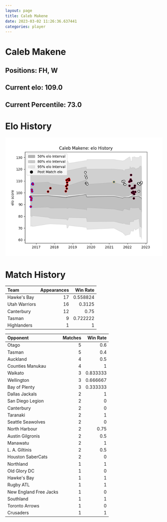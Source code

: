 ```yaml
---  
layout: page  
title: Caleb Makene  
date: 2023-03-02 11:26:36.637441  
categories: player  
---
```

# Caleb Makene

## Positions: FH, W

## Current elo: 109.0

## Current Percentile: 73.0

# Elo History


![elo history](history_CalebMakene.png)
# Match History


| Team          |   Appearances |   Win Rate |
|:--------------|--------------:|-----------:|
| Hawke's Bay   |            17 |   0.558824 |
| Utah Warriors |            16 |   0.3125   |
| Canterbury    |            12 |   0.75     |
| Tasman        |             9 |   0.722222 |
| Highlanders   |             1 |   1        |

| Opponent               |   Matches |   Win Rate |
|:-----------------------|----------:|-----------:|
| Otago                  |         5 |   0.6      |
| Tasman                 |         5 |   0.4      |
| Auckland               |         4 |   0.5      |
| Counties Manukau       |         4 |   1        |
| Waikato                |         3 |   0.833333 |
| Wellington             |         3 |   0.666667 |
| Bay of Plenty          |         3 |   0.333333 |
| Dallas Jackals         |         2 |   1        |
| San Diego Legion       |         2 |   0        |
| Canterbury             |         2 |   0        |
| Taranaki               |         2 |   1        |
| Seattle Seawolves      |         2 |   0        |
| North Harbour          |         2 |   0.75     |
| Austin Gilgronis       |         2 |   0.5      |
| Manawatu               |         2 |   1        |
| L. A. Giltinis         |         2 |   0.5      |
| Houston SaberCats      |         2 |   0        |
| Northland              |         1 |   1        |
| Old Glory DC           |         1 |   0        |
| Hawke's Bay            |         1 |   1        |
| Rugby ATL              |         1 |   1        |
| New England Free Jacks |         1 |   0        |
| Southland              |         1 |   1        |
| Toronto Arrows         |         1 |   0        |
| Crusaders              |         1 |   1        |